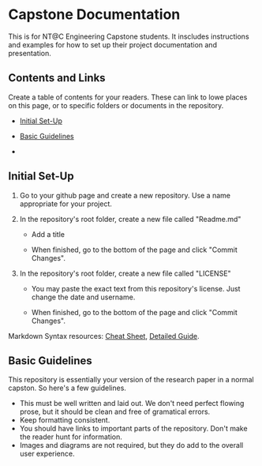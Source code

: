 # Capstone Documentation

This is for NT@C Engineering Capstone students.  It inscludes instructions and examples for how to set up their project documentation and presentation.


## Contents and Links

Create a table of contents for your readers.  These can link to lowe places on this page, or to specific folders or documents in the repository.

* [Initial Set-Up](https://github.com/rhunter-NTatC/Capstone_Documentation_Sample#initial-set-up)

* [Basic Guidelines](https://github.com/rhunter-NTatC/Capstone_Documentation_Sample#basic-guidelines)

*  


## Initial Set-Up

1. Go to your github page and create a new repository.  Use a name appropriate for your project.

2. In the repository's root folder, create a new file called "Readme.md"

    * Add a title

    * When finished, go to the bottom of the page and click "Commit Changes".
  
3. In the repository's root folder, create a new file called "LICENSE"  

    * You may paste the exact text from this repository's license.  Just change the date and username.
    
    * When finished, go to the bottom of the page and click "Commit Changes".

Markdown Syntax resources: [Cheat Sheet](https://github.com/tchapi/markdown-cheatsheet), [Detailed Guide](https://www.markdownguide.org/basic-syntax/).


## Basic Guidelines

This repository is essentially your version of the research paper in a normal capston.  So here's a few guidelines.

* This must be well written and laid out.  We don't need perfect flowing prose, but it should be clean and free of gramatical errors.
* Keep formatting consistent.
* You should have links to important parts of the repository.  Don't make the reader hunt for information.
* Images and diagrams are not required, but they do add to the overall user experience.
